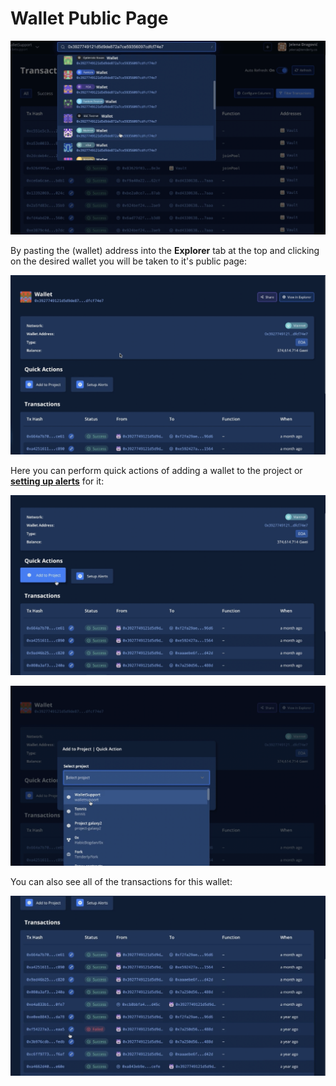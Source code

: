 # Wallet Public Page

![](<../../.gitbook/assets/image (83).png>)

By pasting the (wallet) address into the **Explorer** tab at the top and clicking on the desired wallet you will be taken to it's public page:

![](<../../.gitbook/assets/Screenshot 2021-10-14 at 14.10.09.png>)

Here you can perform quick actions of adding a wallet to the project or [**setting up alerts**](../../alerts/creating-an-alert/) for it:

![](<../../.gitbook/assets/Screenshot 2021-10-14 at 14.10.54.png>)

![](<../../.gitbook/assets/Screenshot 2021-10-14 at 14.12.00.png>)

You can also see all of the transactions for this wallet:

![](<../../.gitbook/assets/Screenshot 2021-10-14 at 14.11.25.png>)
